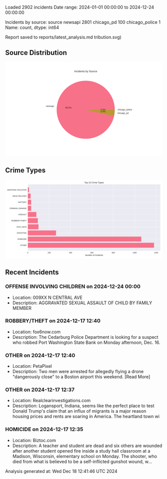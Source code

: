 
Loaded 2902 incidents
Date range: 2024-01-01 00:00:00 to 2024-12-24 00:00:00

Incidents by source:
source
newsapi           2801
chicago_pd         100
chicago_police       1
Name: count, dtype: int64

Report saved to reports/latest_analysis.md
tribution.svg)

## Source Distribution
![Source Distribution](images/source_distribution.svg)

## Crime Types
![Crime Types](images/crime_types.svg)

## Recent Incidents

### OFFENSE INVOLVING CHILDREN on 2024-12-24 00:00
- Location: 009XX N CENTRAL AVE
- Description: AGGRAVATED SEXUAL ASSAULT OF CHILD BY FAMILY MEMBER


### ROBBERY/THEFT on 2024-12-17 12:40
- Location: fox6now.com
- Description: The Cedarburg Police Department is looking for a suspect who robbed Port Washington State Bank on Monday afternoon, Dec. 16.


### OTHER on 2024-12-17 12:40
- Location: PetaPixel
- Description: Two men were arrested for allegedly flying a drone "dangerously close" to a Boston airport this weekend.
[Read More]


### OTHER on 2024-12-17 12:37
- Location: Realclearinvestigations.com
- Description: Logansport, Indiana, seems like the perfect place to test Donald Trump's claim that an influx of migrants is a major reason housing prices and rents are soaring in America. The heartland town wi


### HOMICIDE on 2024-12-17 12:35
- Location: Biztoc.com
- Description: A teacher and student are dead and six others are wounded after another student opened fire inside a study hall classroom at a Madison, Wisconsin, elementary school on Monday. The shooter, who died from what is believed to be a self-inflicted gunshot wound, w…

Analysis generated at: Wed Dec 18 12:41:46 UTC 2024
